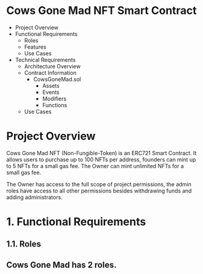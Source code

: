# Cows Gone Mad NFT Smart Contract

- Project Overview
- Functional Requirements
  - Roles
  - Features
  - Use Cases
- Technical Requirements
  - Architecture Overview
  - Contract Information
    - CowsGoneMad.sol
      - Assets
      - Events
      - Modifiers
      - Functions
  - Use Cases


# Project Overview
Cows Gone Mad NFT (Non-Fungible-Token) is an ERC721 Smart Contract. It allows users to purchase up to 100 NFTs per address, founders can mint up to 5 NFTs for a small gas fee. The Owner can mint unlimited NFTs for a small gas fee.

The Owner has access to the full scope of project permissions, the admin roles have access to all other permissions besides withdrawing funds and adding administrators.

# 1. Functional Requirements
 ## 1.1. Roles
 Cows Gone Mad has 2 roles.
 - 